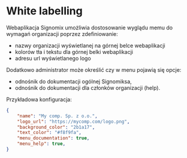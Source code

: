 # White labelling

Webaplikacja Signomix umożliwia dostosowanie wyglądu memu do wymagań organizacji poprzez zdefiniowanie:
- nazwy organizacji wyświetlanej na górnej belce webaplikacji
- kolorów tła i tekstu dla górnej belki webaplikacji
- adresu url wyświetlanego logo

Dodatkowo administrator może określić czy w menu pojawią się opcje:
- odnośnik do dokumentacji ogólnej Signomiksa,
- odnośnik do dokumentacji dla członków organizacji (help).

Przykładowa konfiguracja:
```json
{
    "name": "My comp. Sp. z o.o.", 
    "logo_url": "https://mycomp.com/logo.png", 
    "background_color": "2b1a17", 
    "text_color": "#f8f9fa", 
    "menu_documentation": true,
    "menu_help": true, 
}
```